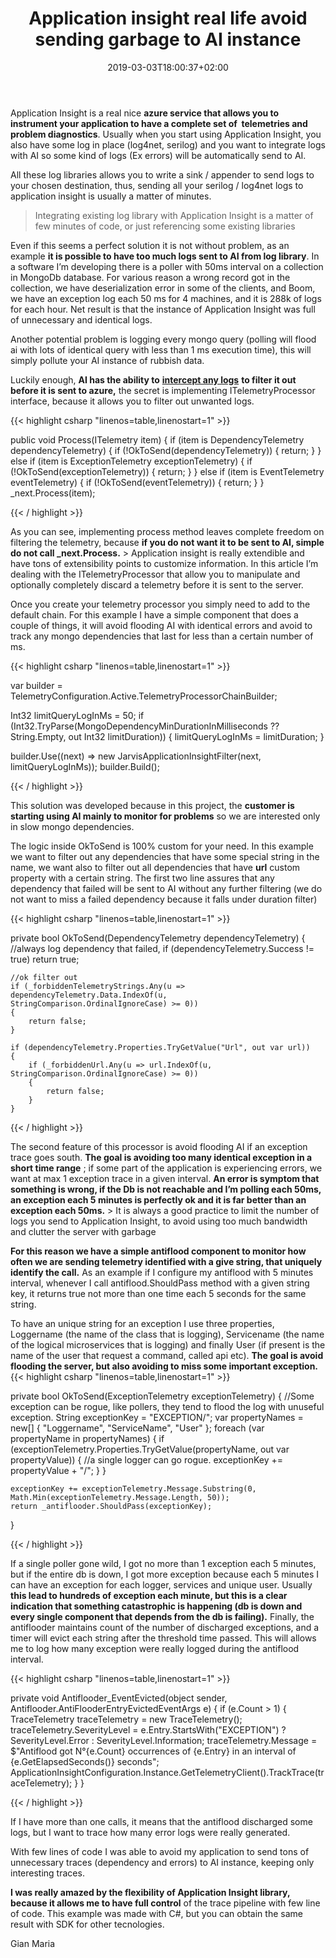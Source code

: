 ﻿---
title: "Application insight real life avoid sending garbage to AI instance"
description: ""
date: 2019-03-03T18:00:37+02:00
draft: false
tags: [ApplicationInsights]
categories: [Azure]
---
Application Insight is a real nice  **azure service that allows you to instrument your application to have a complete set of  telemetries and problem diagnostics**. Usually when you start using Application Insight, you also have some log in place (log4net, serilog) and you want to integrate logs with AI so some kind of logs (Ex errors) will be automatically send to AI.

All these log libraries allows you to write a sink / appender to send logs to your chosen destination, thus, sending all your serilog / log4net logs to application insight is usually a matter of minutes.

> Integrating existing log library with Application Insight is a matter of few minutes of code, or just referencing some existing libraries

Even if this seems a perfect solution it is not without problem, as an example  **it is possible to have too much logs sent to AI from log library**. In a software I’m developing there is a poller with 50ms interval on a collection in MongoDb database. For various reason a wrong record got in the collection, we have deserialization error in some of the clients, and Boom, we have an exception log each 50 ms for 4 machines, and it is 288k of logs for each hour. Net result is that the instance of Application Insight was full of unnecessary and identical logs.

Another potential problem is logging every mongo query (polling will flood ai with lots of identical query with less than 1 ms execution time), this will simply pollute your AI instance of rubbish data.

Luckily enough,  **AI has the ability to** [**intercept any logs**](https://docs.microsoft.com/en-us/azure/azure-monitor/app/api-filtering-sampling) **to filter it out before it is sent to azure,** the secret is implementing ITelemetryProcessor interface, because it allows you to filter out unwanted logs.

{{< highlight csharp "linenos=table,linenostart=1" >}}


public void Process(ITelemetry item)
{
    if (item is DependencyTelemetry dependencyTelemetry)
    {
        if (!OkToSend(dependencyTelemetry))
        {
            return;
        }
    }
    else if (item is ExceptionTelemetry exceptionTelemetry)
    {
        if (!OkToSend(exceptionTelemetry))
        {
            return;
        }
    }
    else if (item is EventTelemetry eventTelemetry)
    {
        if (!OkToSend(eventTelemetry))
        {
            return;
        }
    }
  _next.Process(item);

{{< / highlight >}}

As you can see, implementing process method leaves complete freedom on filtering the telemetry, because  **if you do not want it to be sent to AI, simple do not call \_next.Process.** > Application insight is really extendible and have tons of extensibility points to customize information. In this article I’m dealing with the ITelemetryProcessor that allow you to manipulate and optionally completely discard a telemetry before it is sent to the server.

Once you create your telemetry processor you simply need to add to the default chain. For this example I have a simple component that does a couple of things, it will avoid flooding AI with identical errors and avoid to track any mongo dependencies that last for less than a certain number of ms.

{{< highlight csharp "linenos=table,linenostart=1" >}}


var builder = TelemetryConfiguration.Active.TelemetryProcessorChainBuilder;

Int32 limitQueryLogInMs = 50;
if (Int32.TryParse(MongoDependencyMinDurationInMilliseconds ?? String.Empty, out Int32 limitDuration))
{
    limitQueryLogInMs = limitDuration;
}

builder.Use((next) => new JarvisApplicationInsightFilter(next, limitQueryLogInMs));
builder.Build();

{{< / highlight >}}

This solution was developed because in this project, the  **customer is starting using AI mainly to monitor for problems** so we are interested only in slow mongo dependencies.

The logic inside OkToSend is 100% custom for your need. In this example we want to filter out any dependencies that have some special string in the name, we want also to filter out all dependencies that have  **url** custom property with a certain string. The first two line assures that any dependency that failed will be sent to AI without any further filtering (we do not want to miss a failed dependency because it falls under duration filter)

{{< highlight csharp "linenos=table,linenostart=1" >}}


private bool OkToSend(DependencyTelemetry dependencyTelemetry)
{
    //always log dependency that failed,
    if (dependencyTelemetry.Success != true)
        return true;

    //ok filter out
    if (_forbiddenTelemetryStrings.Any(u => dependencyTelemetry.Data.IndexOf(u, StringComparison.OrdinalIgnoreCase) >= 0))
    {
        return false;
    }

    if (dependencyTelemetry.Properties.TryGetValue("Url", out var url))
    {
        if (_forbiddenUrl.Any(u => url.IndexOf(u, StringComparison.OrdinalIgnoreCase) >= 0))
        {
            return false;
        }
    }

{{< / highlight >}}

The second feature of this processor is avoid flooding AI if an exception trace goes south.  **The goal is avoiding too many identical exception in a short time range** ; if some part of the application is experiencing errors, we want at max 1 exception trace in a given interval.  **An error is symptom that something is wrong, if the Db is not reachable and I’m polling each 50ms, an exception each 5 minutes is perfectly ok and it is far better than an exception each 50ms.** > It is always a good practice to limit the number of logs you send to Application Insight, to avoid using too much bandwidth and clutter the server with garbage

 **For this reason we have a simple antiflood component to monitor how often we are sending telemetry identified with a give string, that uniquely identify the call.** As an example if I configure my antiflood with 5 minutes interval, whenever I call antiflood.ShouldPass method with a given string key, it returns true not more than one time each 5 seconds for the same string.

To have an unique string for an exception I use three properties, Loggername (the name of the class that is logging), Servicename (the name of the logical microservices that is logging) and finally User (if present is the name of the user that request a command, called api etc).  **The goal is avoid flooding the server, but also avoiding to miss some important exception.** {{< highlight csharp "linenos=table,linenostart=1" >}}


private bool OkToSend(ExceptionTelemetry exceptionTelemetry)
{
    //Some exception can be rogue, like pollers, they tend to flood the log with unuseful exception.
    String exceptionKey = "EXCEPTION/";
    var propertyNames = new[] { "Loggername", "ServiceName", "User" };
    foreach (var propertyName in propertyNames)
    {
        if (exceptionTelemetry.Properties.TryGetValue(propertyName, out var propertyValue))
        {
            //a single logger can go rogue.
            exceptionKey += propertyValue + "/";
        }
    }

    exceptionKey += exceptionTelemetry.Message.Substring(0, Math.Min(exceptionTelemetry.Message.Length, 50));
    return _antiflooder.ShouldPass(exceptionKey);
}

{{< / highlight >}}

If a single poller gone wild, I got no more than 1 exception each 5 minutes, but if the entire db is down, I got more exception because each 5 minutes I can have an exception for each logger, services and unique user. Usually  **this lead to hundreds of exception each minute, but this is a clear indication that something catastrophic is happening (db is down and every single component that depends from the db is failing).** Finally, the antiflooder maintains count of the number of discharged exceptions, and a timer will evict each string after the threshold time passed. This will allows me to log how many exception were really logged during the antiflood interval.

{{< highlight csharp "linenos=table,linenostart=1" >}}


private void Antiflooder_EventEvicted(object sender, Antiflooder.AntiFlooderEntryEvictedEventArgs e)
{
    if (e.Count > 1)
    {
        TraceTelemetry traceTelemetry = new TraceTelemetry();
        traceTelemetry.SeverityLevel = e.Entry.StartsWith("EXCEPTION") ? SeverityLevel.Error : SeverityLevel.Information;
        traceTelemetry.Message = $"Antiflood got N°{e.Count} occurrences of {e.Entry} in an interval of {e.GetElapsedSeconds()} seconds";
        ApplicationInsightConfiguration.Instance.GetTelemetryClient().TrackTrace(traceTelemetry);
    }
}

{{< / highlight >}}

If I have more than one calls, it means that the antiflood discharged some logs, but I want to trace how many error logs were really generated.

With few lines of code I was able to avoid my application to send tons of unnecessary traces (dependency and errors) to AI instance, keeping only interesting traces.

 **I was really amazed by the flexibility of Application Insight library, because it allows me to have full control** of the trace pipeline with few line of code. This example was made with C#, but you can obtain the same result with SDK for other tecnologies.

Gian Maria
